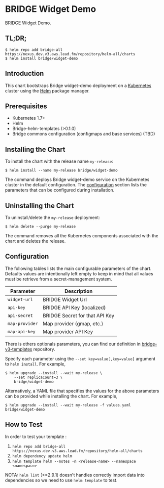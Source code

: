 # BRIDGE Widget Demo

BRIDGE Widget Demo.

## TL;DR;

```console
$ helm repo add bridge-all https://nexus.dev.v3.aws.lead.fm/repository/helm-all/charts
$ helm install bridge/widget-demo
```

## Introduction

This chart bootstraps Bridge widget-demo deployment on 
a [Kubernetes](http://kubernetes.io) cluster using the [Helm](https://helm.sh) package manager.

## Prerequisites

- Kubernetes 1.7+
- Helm
- Bridge-helm-templates (>0.1.0)
- Bridge commons configuration (configmaps and base services) (TBD)


## Installing the Chart

To install the chart with the release name `my-release`:

```console
$ helm install --name my-release bridge/widget-demo
```

The command deploys Bridge widget-demo service on the Kubernetes cluster in the default configuration. 
The [configuration](#configuration) section lists the parameters that can be configured during installation.

## Uninstalling the Chart

To uninstall/delete the `my-release` deployment:

```console
$ helm delete --purge my-release
```

The command removes all the Kubernetes components associated with the chart and deletes the release.

## Configuration

The following tables lists the main configurable parameters of the chart.
Defaults values are intentionally left empty to keep in mind that all values must be retrieve from a secret-management system.

| Parameter        | Description                    |
| ---------------- | ------------------------------ |
| `widget-url`     | BRIDGE Widget Url              |      
| `api-key`        | BRIDGE API Key (localized)     |
| `api-secret`     | BRIDGE Secret for that API Key |
| `map-provider`   | Map provider (gmap, etc.)      | 
| `map-api-key`    | Map provider API Key           |

There is others optionals parameters, you can find our definition in [bridge-v3-templates](https://github.com/Leadformance/bridge-helm-charts) repository.

Specify each parameter using the `--set key=value[,key=value]` argument to `helm install`. For example,

```console
$ helm upgrade --install --wait my-release \
    --set replicaCount=3 \
    bridge/widget-demo
```

Alternatively, a YAML file that specifies the values for the above parameters can be provided while installing the chart. For example,

```console
$ helm upgrade --install --wait my-release -f values.yaml bridge/widget-demo
```

## How to Test

In order to test your template : 
1. `helm repo add bridge-all https://nexus.dev.v3.aws.lead.fm/repository/helm-all/charts`
1. `helm dependency update helm`
1. `helm template helm --notes -n <release-name> --namespace <namespace>`
      
NOTA: `helm lint` (<=2.9.1) doesn't handles correctly import data into dependencies so we need to use `helm template` to test.

